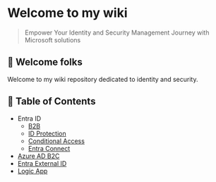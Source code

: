 # Welcome to my wiki

> Empower Your Identity and Security Management Journey with Microsoft solutions

## 📢 Welcome folks 

Welcome to my wiki repository dedicated to identity and security.

## 📖 Table of Contents
- Entra ID
    - [B2B](./Entra%20ID/B2B/README.md)
    - [ID Protection](./Entra%20ID/ID%20Protection/README.md)
    - [Conditional Access](./Entra%20ID/CAP/README.md)
    - [Entra Connect](./Entra%20ID/Entra%20Connect/README.md)
- [Azure AD B2C](./Azure%20AD%20B2C/README.md)
- [Entra External ID](./Entra%20External%20ID/README.md)
- [Logic App](./Logic-App/README.md)


